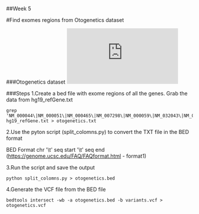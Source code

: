 ##Week 5


#Find exomes regions from Otogenetics dataset

###Otogenetics dataset
![Alt text](http://www.otogenetics.com/forms/Breast_Cancer_gene_list.pdf "Otogenetics")

###Steps
1.Create a bed file with exome regions of all the genes. Grab the data from hg19_refGene.txt

```{sh}
grep 'NM_000044\|NM_000051\|NM_000465\|NM_007298\|NM_000059\|NM_032043\|NM_001080124\|NM_004360\|NM_001005735\|NM_002485\|NM_024675\|NM_000314\|NM_005732\|NM_001164269\|NM_000455\|NM_000660\|NM_000546' hg19_refGene.txt > otogenetics.txt
```
2.Use the pyton script (split_colomns.py) to convert the TXT file in the BED format

BED Format
chr '\t'  seq start '\t'  seq end 
(https://genome.ucsc.edu/FAQ/FAQformat.html - format1)

3.Run the script and save the output

```{sh} 
python split_colomns.py > otogenetics.bed
```

4.Generate the VCF file from the BED file

```{sh}
bedtools intersect -wb -a otogenetics.bed -b variants.vcf > otogenetics.vcf
```

